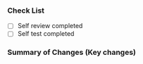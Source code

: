 ### Check List

- [ ] Self review completed
- [ ] Self test completed

### Summary of Changes (Key changes)
